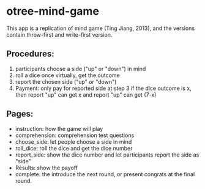 # otree-mind-game

This app is a replication of mind game (Ting Jiang, 2013), and the versions contain throw-first and write-first version.

## Procedures:
1. participants choose a side ("up" or "down") in mind
2. roll a dice once virtually, get the outcome
3. report the chosen side ("up" or "down")
4. Payment: only pay for reported side at step 3
   if the dice outcome is x, then report "up" can get x and  report "up" can get (7-x)

## Pages:
- instruction: how the game will play
- comprehension: comprehension test questions
- choose_side: let people choose a side in mind 
- roll_dice: roll the dice and get the dice number
- report_side: show the dice number and let participants report the side as "side"
- Results: show the payoff
- complete: the introduce the next round, or present congrats at the final round.

